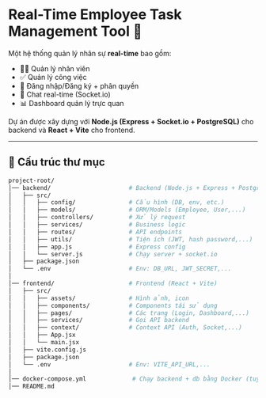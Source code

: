 # Real-Time Employee Task Management Tool 🚀

Một hệ thống quản lý nhân sự **real-time** bao gồm:
- 👨‍💼 Quản lý nhân viên
- ✅ Quản lý công việc
- 🔑 Đăng nhập/Đăng ký + phân quyền
- 💬 Chat real-time (Socket.io)
- 📊 Dashboard quản lý trực quan  

Dự án được xây dựng với **Node.js (Express + Socket.io + PostgreSQL)** cho backend và **React + Vite** cho frontend.

---

## 📂 Cấu trúc thư mục

```bash
project-root/
│── backend/                      # Backend (Node.js + Express + PostgreSQL)
│   ├── src/
│   │   ├── config/               # Cấu hình (DB, env, etc.)
│   │   ├── models/               # ORM/Models (Employee, User,...)
│   │   ├── controllers/          # Xử lý request
│   │   ├── services/             # Business logic
│   │   ├── routes/               # API endpoints
│   │   ├── utils/                # Tiện ích (JWT, hash password,...)
│   │   ├── app.js                # Express config
│   │   └── server.js             # Chạy server + socket.io
│   ├── package.json
│   └── .env                      # Env: DB_URL, JWT_SECRET,...
│
│── frontend/                     # Frontend (React + Vite)
│   ├── src/
│   │   ├── assets/               # Hình ảnh, icon
│   │   ├── components/           # Components tái sử dụng
│   │   ├── pages/                # Các trang (Login, Dashboard,...)
│   │   ├── services/             # Gọi API backend
│   │   ├── context/              # Context API (Auth, Socket,...)
│   │   ├── App.jsx
│   │   └── main.jsx
│   ├── vite.config.js
│   ├── package.json
│   └── .env                      # Env: VITE_API_URL,...
│
│── docker-compose.yml             # Chạy backend + db bằng Docker (tuỳ chọn)
│── README.md

